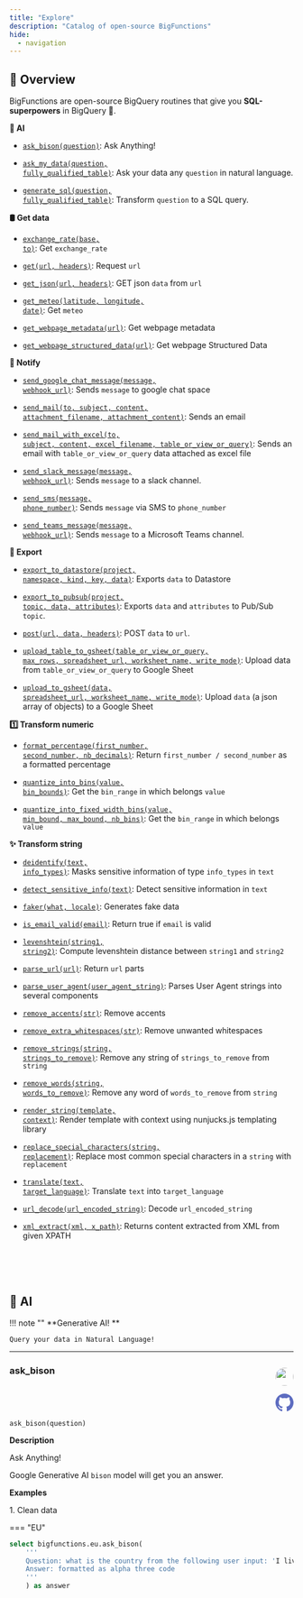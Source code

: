 ```yaml
---
title: "Explore"
description: "Catalog of open-source BigFunctions"
hide:
  - navigation
---
```


## 📄 Overview

BigFunctions are open-source BigQuery routines that give you **SQL-superpowers** in BigQuery 💪.






**🧠 AI**


- [<code>ask_bison(question)</code>](#ask_bison): Ask Anything!

- [<code>ask_my_data(question, fully_qualified_table)</code>](#ask_my_data): Ask your data any `question` in natural language.

- [<code>generate_sql(question, fully_qualified_table)</code>](#generate_sql): Transform `question` to a SQL query.




**🛢 Get data**


- [<code>exchange_rate(base, to)</code>](#exchange_rate): Get `exchange_rate`

- [<code>get(url, headers)</code>](#get): Request `url`

- [<code>get_json(url, headers)</code>](#get_json): GET json `data` from `url`

- [<code>get_meteo(latitude, longitude, date)</code>](#get_meteo): Get `meteo`

- [<code>get_webpage_metadata(url)</code>](#get_webpage_metadata): Get webpage metadata

- [<code>get_webpage_structured_data(url)</code>](#get_webpage_structured_data): Get webpage Structured Data




**💬 Notify**


- [<code>send_google_chat_message(message, webhook_url)</code>](#send_google_chat_message): Sends `message` to google chat space

- [<code>send_mail(to, subject, content, attachment_filename, attachment_content)</code>](#send_mail): Sends an email

- [<code>send_mail_with_excel(to, subject, content, excel_filename, table_or_view_or_query)</code>](#send_mail_with_excel): Sends an email with `table_or_view_or_query` data attached as excel file

- [<code>send_slack_message(message, webhook_url)</code>](#send_slack_message): Sends `message` to a slack channel.

- [<code>send_sms(message, phone_number)</code>](#send_sms): Sends `message` via SMS to `phone_number`

- [<code>send_teams_message(message, webhook_url)</code>](#send_teams_message): Sends `message` to a Microsoft Teams channel.




**🚀 Export**


- [<code>export_to_datastore(project, namespace, kind, key, data)</code>](#export_to_datastore): Exports `data` to Datastore

- [<code>export_to_pubsub(project, topic, data, attributes)</code>](#export_to_pubsub): Exports `data` and `attributes` to Pub/Sub `topic`.

- [<code>post(url, data, headers)</code>](#post): POST `data` to `url`.

- [<code>upload_table_to_gsheet(table_or_view_or_query, max_rows, spreadsheet_url, worksheet_name, write_mode)</code>](#upload_table_to_gsheet): Upload data from `table_or_view_or_query` to Google Sheet

- [<code>upload_to_gsheet(data, spreadsheet_url, worksheet_name, write_mode)</code>](#upload_to_gsheet): Upload `data` (a json array of objects) to a Google Sheet




**1️⃣ Transform numeric**


- [<code>format_percentage(first_number, second_number, nb_decimals)</code>](#format_percentage): Return `first_number / second_number` as a formatted percentage

- [<code>quantize_into_bins(value, bin_bounds)</code>](#quantize_into_bins): Get the `bin_range` in which belongs `value`

- [<code>quantize_into_fixed_width_bins(value, min_bound, max_bound, nb_bins)</code>](#quantize_into_fixed_width_bins): Get the `bin_range` in which belongs `value`




**✨ Transform string**


- [<code>deidentify(text, info_types)</code>](#deidentify): Masks sensitive information of type `info_types` in `text`

- [<code>detect_sensitive_info(text)</code>](#detect_sensitive_info): Detect sensitive information in `text`

- [<code>faker(what, locale)</code>](#faker): Generates fake data

- [<code>is_email_valid(email)</code>](#is_email_valid): Return true if `email` is valid

- [<code>levenshtein(string1, string2)</code>](#levenshtein): Compute levenshtein distance between `string1` and `string2`

- [<code>parse_url(url)</code>](#parse_url): Return `url` parts

- [<code>parse_user_agent(user_agent_string)</code>](#parse_user_agent): Parses User Agent strings into several components

- [<code>remove_accents(str)</code>](#remove_accents): Remove accents

- [<code>remove_extra_whitespaces(str)</code>](#remove_extra_whitespaces): Remove unwanted whitespaces

- [<code>remove_strings(string, strings_to_remove)</code>](#remove_strings): Remove any string of `strings_to_remove` from `string`

- [<code>remove_words(string, words_to_remove)</code>](#remove_words): Remove any word of `words_to_remove` from `string`

- [<code>render_string(template, context)</code>](#render_string): Render template with context using nunjucks.js templating library

- [<code>replace_special_characters(string, replacement)</code>](#replace_special_characters): Replace most common special characters in a `string` with `replacement`

- [<code>translate(text, target_language)</code>](#translate): Translate `text` into `target_language`

- [<code>url_decode(url_encoded_string)</code>](#url_decode): Decode `url_encoded_string`

- [<code>xml_extract(xml, x_path)</code>](#xml_extract): Returns content extracted from XML from given XPATH








<div style="margin-top: 6rem;"></div>


## 🧠 AI

!!! note ""
    **Generative AI! **

    Query your data in Natural Language!

---



### ask_bison
<div style="position: relative; top: -2rem; margin-bottom:  -2rem; text-align: right; z-index: 9999;">

  <a href="https://www.linkedin.com/in/paul-marcombes" title="Author: Paul Marcombes" target="_blank">
    <img src="https://lh3.googleusercontent.com/a-/ACB-R5RDf2yxcw1p_IYLCKmiUIScreatDdhG8B83om6Ohw=s260" width="32" style=" border-radius: 50% !important">
  </a>

  <a href="https://github.com/unytics/bigfunctions/blob/main/bigfunctions/ask_bison.yaml" title="Edit on GitHub" target="_blank"><svg xmlns="http://www.w3.org/2000/svg" width="32" height="32" viewBox="0 0 24 24"><path fill="#5d6cc0" d="M12 0c-6.626 0-12 5.373-12 12 0 5.302 3.438 9.8 8.207 11.387.599.111.793-.261.793-.577v-2.234c-3.338.726-4.033-1.416-4.033-1.416-.546-1.387-1.333-1.756-1.333-1.756-1.089-.745.083-.729.083-.729 1.205.084 1.839 1.237 1.839 1.237 1.07 1.834 2.807 1.304 3.492.997.107-.775.418-1.305.762-1.604-2.665-.305-5.467-1.334-5.467-5.931 0-1.311.469-2.381 1.236-3.221-.124-.303-.535-1.524.117-3.176 0 0 1.008-.322 3.301 1.23.957-.266 1.983-.399 3.003-.404 1.02.005 2.047.138 3.006.404 2.291-1.552 3.297-1.23 3.297-1.23.653 1.653.242 2.874.118 3.176.77.84 1.235 1.911 1.235 3.221 0 4.609-2.807 5.624-5.479 5.921.43.372.823 1.102.823 2.222v3.293c0 .319.192.694.801.576 4.765-1.589 8.199-6.086 8.199-11.386 0-6.627-5.373-12-12-12z"/></svg></a></div>
```
ask_bison(question)
```

**Description**

Ask Anything!

Google Generative AI `bison` model will get you an answer.


**Examples**



<span style="color: var(--md-typeset-a-color);">1. Clean data</span>






=== "EU"

```sql
select bigfunctions.eu.ask_bison(
    '''
    Question: what is the country from the following user input: 'I live in frace' ?
    Answer: formatted as alpha three code
    '''
    ) as answer

```







